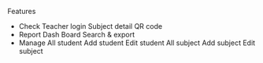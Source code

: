 Features
- Check
  Teacher login
  Subject detail
  QR code
- Report
  Dash Board
  Search & export
- Manage
  All student
  Add student
  Edit student
  All subject
  Add subject
  Edit subject
